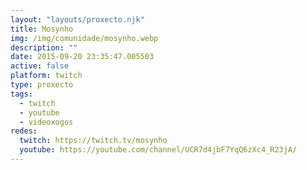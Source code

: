 ```yaml
---
layout: "layouts/proxecto.njk"
title: Mosynho
img: /img/comunidade/mosynho.webp
description: ""
date: 2015-09-20 23:35:47.005503
active: false
platform: twitch
type: proxecto
tags:
  - twitch
  - youtube
  - videoxogos
redes:
  twitch: https://twitch.tv/mosynho
  youtube: https://youtube.com/channel/UCR7d4jbF7YqQ6zXc4_R23jA/
---
```

